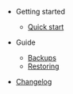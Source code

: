 -   Getting started

    -   [Quick start](quickstart.md)

-   Guide

    -   [Backups](backups.md)
    -   [Restoring](restore.md)

-   [Changelog](changelog.md)
